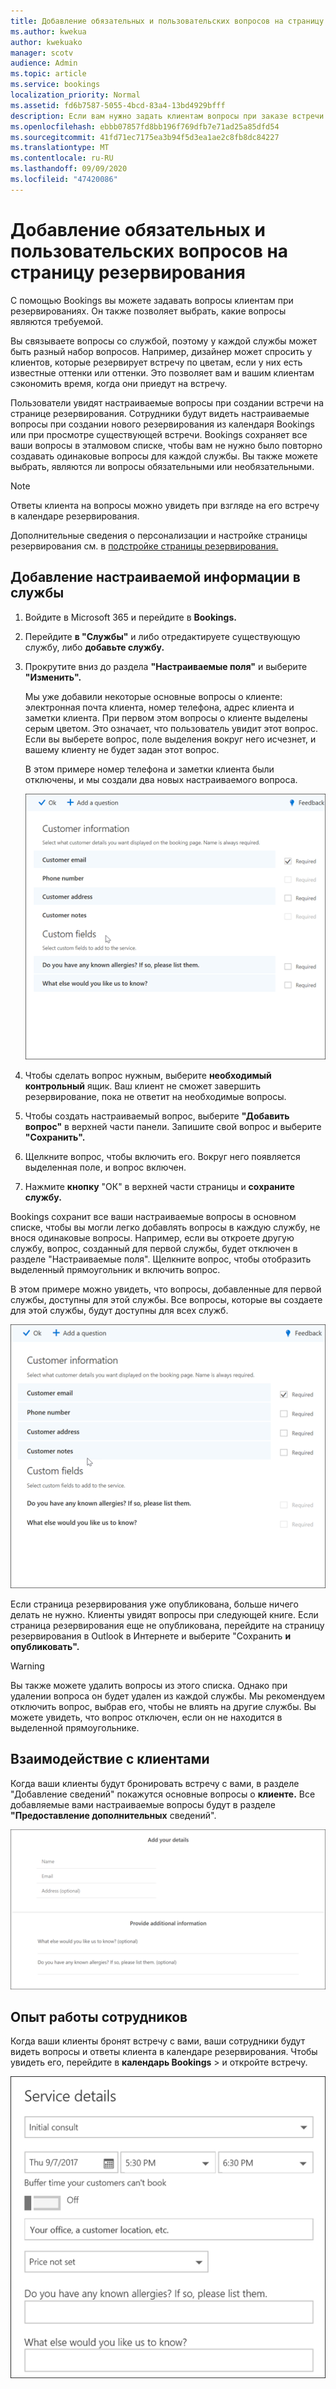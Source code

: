 ```yaml
---
title: Добавление обязательных и пользовательских вопросов на страницу резервирования
ms.author: kwekua
author: kwekuako
manager: scotv
audience: Admin
ms.topic: article
ms.service: bookings
localization_priority: Normal
ms.assetid: fd6b7587-5055-4bcd-83a4-13bd4929bfff
description: Если вам нужно задать клиентам вопросы при заказе встречи с вами в Интернете, вы можете добавить настраиваемые вопросы и необходимые вопросы на страницу резервирования.
ms.openlocfilehash: ebbb07857fd8bb196f769dfb7e71ad25a85dfd54
ms.sourcegitcommit: 41fd71ec7175ea3b94f5d3ea1ae2c8fb8dc84227
ms.translationtype: MT
ms.contentlocale: ru-RU
ms.lasthandoff: 09/09/2020
ms.locfileid: "47420086"
---
```

# <a name="add-custom-and-required-questions-to-the-booking-page"></a>Добавление обязательных и пользовательских вопросов на страницу резервирования

С помощью Bookings вы можете задавать вопросы клиентам при резервированиях. Он также позволяет выбрать, какие вопросы являются требуемой.

Вы связываете вопросы со службой, поэтому у каждой службы может быть разный набор вопросов. Например, дизайнер может спросить у клиентов, которые резервирует встречу по цветам, если у них есть известные оттенки или оттенки. Это позволяет вам и вашим клиентам сэкономить время, когда они приедут на встречу.

Пользователи увидят настраиваемые вопросы при создании встречи на странице резервирования. Сотрудники будут видеть настраиваемые вопросы при создании нового резервирования из календаря Bookings или при просмотре существующей встречи. Bookings сохраняет все ваши вопросы в эталмовом списке, чтобы вам не нужно было повторно создавать одинаковые вопросы для каждой службы. Вы также можете выбрать, являются ли вопросы обязательными или необязательными.

> [!NOTE]
> Ответы клиента на вопросы можно увидеть при взгляде на его встречу в календаре резервирования.

Дополнительные сведения о персонализации и настройке страницы резервирования см. в [подстройке страницы резервирования.](customize-booking-page.md)

## <a name="add-custom-questions-to-your-services"></a>Добавление настраиваемой информации в службы

1. Войдите в Microsoft 365 и перейдите в **Bookings.**

1. Перейдите **в "Службы"** и либо отредактируете существующую службу, либо **добавьте службу.**

1. Прокрутите вниз до раздела **"Настраиваемые поля"** и выберите **"Изменить".**

   Мы уже добавили некоторые основные вопросы о клиенте: электронная почта клиента, номер телефона, адрес клиента и заметки клиента. При первом этом вопросы о клиенте выделены серым цветом. Это означает, что пользователь увидит этот вопрос. Если вы выберете вопрос, поле выделения вокруг него исчезнет, и вашему клиенту не будет задан этот вопрос.

   В этом примере номер телефона и заметки клиента были отключены, и мы создали два новых настраиваемого вопроса.

   ![Изображение экрана настраиваемого вопроса](../media/bookings-questions-custom-fields.png)

1. Чтобы сделать вопрос нужным, выберите **необходимый контрольный** ящик. Ваш клиент не сможет завершить резервирование, пока не ответит на необходимые вопросы.

1. Чтобы создать настраиваемый вопрос, выберите **"Добавить вопрос"** в верхней части панели. Запишите свой вопрос и выберите **"Сохранить".**

1. Щелкните вопрос, чтобы включить его. Вокруг него появляется выделенная поле, и вопрос включен.

1. Нажмите **кнопку** "ОК" в верхней части страницы и **сохраните службу.**

Bookings сохранит все ваши настраиваемые вопросы в основном списке, чтобы вы могли легко добавлять вопросы в каждую службу, не внося одинаковые вопросы. Например, если вы откроете другую службу, вопрос, созданный для первой службы, будет отключен в разделе "Настраиваемые поля". Щелкните вопрос, чтобы отобразить выделенный прямоугольник и включить вопрос.

В этом примере можно увидеть, что вопросы, добавленные для первой службы, доступны для этой службы. Все вопросы, которые вы создаете для этой службы, будут доступны для всех служб.

   ![Изображение вопросов, которые отображаются для нескольких служб](../media/bookings-questions-services.png)

Если страница резервирования уже опубликована, больше ничего делать не нужно. Клиенты увидят вопросы при следующей книге. Если страница резервирования еще не опубликована,  перейдите на страницу резервирования в Outlook в Интернете и выберите "Сохранить **и опубликовать".**

> [!WARNING]
> Вы также можете удалить вопросы из этого списка. Однако при удалении вопроса он будет удален из каждой службы. Мы рекомендуем отключить вопрос, выбрав его, чтобы не влиять на другие службы. Вы можете увидеть, что вопрос отключен, если он не находится в выделенной прямоугольнике.

## <a name="customer-experience"></a>Взаимодействие с клиентами

Когда ваши клиенты будут бронировать встречу с вами, в разделе "Добавление сведений" покажутся основные вопросы о **клиенте.** Все добавляемые вами настраиваемые вопросы будут в разделе **"Предоставление дополнительных** сведений".

![Изображение того, что видят клиенты, когда включены вопросы](../media/bookings-questions-customer.png)

## <a name="staff-experience"></a>Опыт работы сотрудников

Когда ваши клиенты бронят встречу с вами, ваши сотрудники будут видеть вопросы и ответы клиента в календаре резервирования. Чтобы увидеть его, перейдите в **календарь Bookings** \>  и откройте встречу.

![Изображение того, что видят сотрудники, когда включены вопросы](../media/bookings-questions-staff.png)
